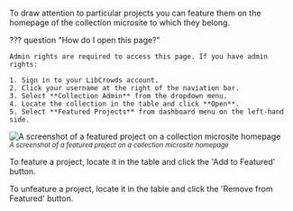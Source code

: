 To draw attention to particular projects you can feature them on the homepage
of the collection microsite to which they belong.

??? question "How do I open this page?"

    Admin rights are required to access this page. If you have admin rights:

    1. Sign in to your LibCrowds account.
    2. Click your username at the right of the naviation bar.
    3. Select **Collection Admin** from the dropdown menu.
    4. Locate the collection in the table and click **Open**.
    5. Select **Featured Projects** from dashboard menu on the left-hand side.

![A screenshot of a featured project on a collection microsite homepage](/assets/img/admin-collection-featured.jpg?raw=true)
<br><small>*A screenshot of a featured project on a collection microsite homepage*</small>

To feature a project, locate it in the table and click the 'Add to Featured' button.

To unfeature a project, locate it in the table and click the 'Remove from Featured' button.
